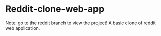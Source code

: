 # Reddit-clone-web-app
Note: go to the reddit branch to view the project!
A basic clone of reddit web application.
